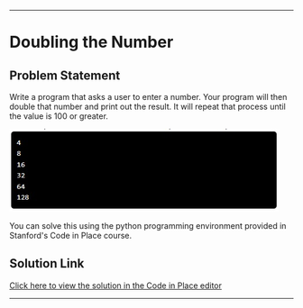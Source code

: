 
---

# Doubling the Number

## Problem Statement

Write a program that asks a user to enter a number. Your program will then double that number and print out the result. It will repeat that process until the value is 100 or greater.

![Sample Result](result.jpeg)

You can solve this using the python programming environment provided in Stanford's Code in Place course.

## Solution Link

[Click here to view the solution in the Code in Place editor](https://codeinplace.stanford.edu/cip5/share/iVCL57M9BdzWhaEqsGYe)

---